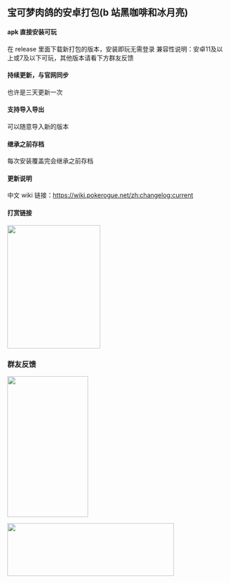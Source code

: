 <!--
 * @Author: nzgw
 * @Date: 2024-06-01 02:00:03
 * @LastEditors: nzgw
 * @LastEditTime: 2024-06-02 16:14:52
 * @FilePath: \HelloWorld\README.md
 * @Description:
 *
 * Copyright (c) 2024 by ${git_name_email}, All Rights Reserved.
-->

## 宝可梦肉鸽的安卓打包(b 站黑咖啡和冰月亮)

#### apk 直接安装可玩

在 release 里面下载新打包的版本，安装即玩无需登录
兼容性说明：安卓11及以上或7及以下可玩，其他版本请看下方群友反馈

#### 持续更新，与官网同步

也许是三天更新一次

#### 支持导入导出

可以随意导入新的版本

#### 继承之前存档

每次安装覆盖完会继承之前存档

#### 更新说明

中文 wiki 链接：https://wiki.pokerogue.net/zh:changelog:current

#### 打赏链接


<a href="https://smms.app/image/dH5gmwYtMaKBrWO" target="_blank"><img src="https://s2.loli.net/2024/06/02/dH5gmwYtMaKBrWO.jpg" width=212 height=280></a>

### 群友反馈

<a href="https://smms.app/image/fOwC29NYQ81rVvy" target="_blank"><img src="https://s2.loli.net/2024/06/02/fOwC29NYQ81rVvy.png" width=184 height=320></a>

<a href="https://smms.app/image/aqo3BJyw8xTrbOV" target="_blank"><img src="https://s2.loli.net/2024/06/02/aqo3BJyw8xTrbOV.png" width=380 height=120></a>



